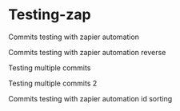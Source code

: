 # Testing-zap

Commits testing with zapier automation

Commits testing with zapier automation reverse

Testing multiple commits

Testing multiple commits 2

Commits testing with zapier automation id sorting
